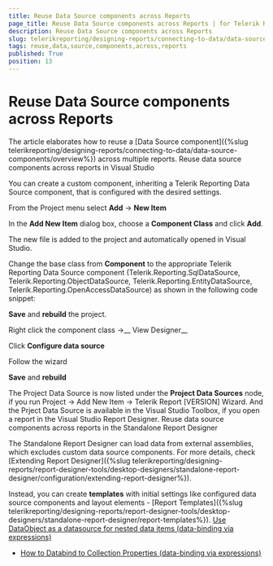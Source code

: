```yaml
---
title: Reuse Data Source components across Reports
page_title: Reuse Data Source components across Reports | for Telerik Reporting Documentation
description: Reuse Data Source components across Reports
slug: telerikreporting/designing-reports/connecting-to-data/data-source-components/reuse-data-source-components-across-reports
tags: reuse,data,source,components,across,reports
published: True
position: 13
---
```


# Reuse Data Source components across Reports



The article elaborates how to reuse a [Data Source component]({%slug telerikreporting/designing-reports/connecting-to-data/data-source-components/overview%}) across multiple reports.
      Reuse data source components across reports in Visual Studio

You can create a custom component, inheriting a Telerik Reporting Data Source component, that is configured with the desired settings.

From the Project menu select __Add__ -> __New Item__

In the __Add New Item__ dialog box, choose a __Component Class__ and click __Add__.
              

The new file is added to the project and automatically opened in Visual Studio.

Change the base class from __Component__ to the appropriate Telerik Reporting Data Source component (Telerik.Reporting.SqlDataSource, Telerik.Reporting.ObjectDataSource, Telerik.Reporting.EntityDataSource, Telerik.Reporting.OpenAccessDataSource) as shown in the following code snippet:
              









__Save__ and __rebuild__ the project.
              

Right click the component class ->__ View Designer__

Click __Configure data source__

Follow the wizard

__Save__ and __rebuild__

The Project Data Source is now listed under the __Project Data Sources__ node,
                if you run Project -> Add New Item -> Telerik Report [VERSION] Wizard.
                And the Prject Data Source is available in the Visual Studio Toolbox, if you open a report in the Visual Studio Report Designer.
              Reuse data source components across reports in the Standalone Report Designer

The Standalone Report Designer can load data from external assemblies, which excludes custom data source components.
          For more details, check [Extending Report Designer]({%slug telerikreporting/designing-reports/report-designer-tools/desktop-designers/standalone-report-designer/configuration/extending-report-designer%}).
        

Instead, you can create __templates__ with initial settings like configured data source components and layout
          elements - [Report Templates]({%slug telerikreporting/designing-reports/report-designer-tools/desktop-designers/standalone-report-designer/report-templates%}).
        [Use DataObject as a datasource for nested data items (data-binding via expressions)](50936e55-b122-4378-8abd-4031e7ae713d#DataObjectAsDataSource)

 * [How to Databind to Collection Properties (data-binding via expressions)](http://www.telerik.com/support/kb/reporting/details/how-to-databind-to-collection-properties)
